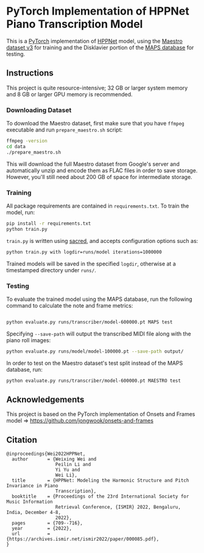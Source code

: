 # PyTorch Implementation of HPPNet Piano Transcription Model


This is a [PyTorch](https://pytorch.org/) implementation of [HPPNet](https://arxiv.org/abs/2208.14339) model, using the [Maestro dataset v3](https://magenta.tensorflow.org/datasets/maestro) for training and the Disklavier portion of the [MAPS database](http://www.tsi.telecom-paristech.fr/aao/en/2010/07/08/maps-database-a-piano-database-for-multipitch-estimation-and-automatic-transcription-of-music/) for testing.



## Instructions

This project is quite resource-intensive; 32 GB or larger system memory and 8 GB or larger GPU memory is recommended. 

### Downloading Dataset

To download the Maestro dataset, first make sure that you have `ffmpeg` executable and run `prepare_maestro.sh` script:

```bash
ffmpeg -version
cd data
./prepare_maestro.sh
```

This will download the full Maestro dataset from Google's server and automatically unzip and encode them as FLAC files in order to save storage. However, you'll still need about 200 GB of space for intermediate storage.

### Training

All package requirements are contained in `requirements.txt`. To train the model, run:

```bash
pip install -r requirements.txt
python train.py
```

`train.py` is written using [sacred](https://sacred.readthedocs.io/), and accepts configuration options such as:

```bash
python train.py with logdir=runs/model iterations=1000000
```

Trained models will be saved in the specified `logdir`, otherwise at a timestamped directory under `runs/`.

### Testing

To evaluate the trained model using the MAPS database, run the following command to calculate the note and frame metrics:

```bash

python evaluate.py runs/transcriber/model-600000.pt MAPS test
```

Specifying `--save-path` will output the transcribed MIDI file along with the piano roll images:

```bash
python evaluate.py runs/model/model-100000.pt --save-path output/
```

In order to test on the Maestro dataset's test split instead of the MAPS database, run:

```bash
python evaluate.py runs/transcriber/model-600000.pt MAESTRO test
```
## Acknowledgements

This project is based on the PyTorch implementation of Onsets and Frames model => https://github.com/jongwook/onsets-and-frames


## Citation

```
@inproceedings{Wei2022HPPNet,
  author       = {Weixing Wei and
                  Peilin Li and
                  Yi Yu and
                  Wei Li},
  title        = {HPPNet: Modeling the Harmonic Structure and Pitch Invariance in Piano
                  Transcription},
  booktitle    = {Proceedings of the 23rd International Society for Music Information
                  Retrieval Conference, {ISMIR} 2022, Bengaluru, India, December 4-8,
                  2022},
  pages        = {709--716},
  year         = {2022},
  url          = {https://archives.ismir.net/ismir2022/paper/000085.pdf},
}
```
